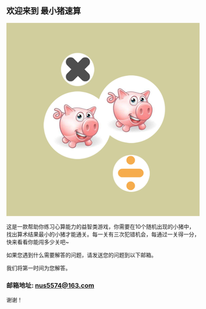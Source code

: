 ## 欢迎来到 最小猪速算

![Image](icon-1024.png)

这是一款帮助你练习心算能力的益智类游戏，你需要在10个随机出现的小猪中，找出算术结果最小的小猪才能通关。每一关有三次犯错机会，每通过一关得一分，快来看看你能闯多少关吧~

如果您遇到什么需要解答的问题，请发送您的问题到以下邮箱。

我们将第一时间为您解答。

### 邮箱地址: nus5574@163.com

谢谢！
